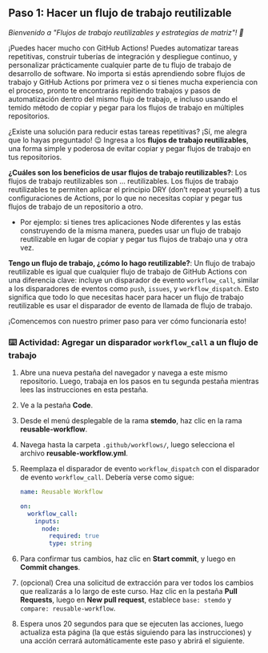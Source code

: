 <!--
  <<< Notas del autor: Paso 1 >>>
  Elige 3-5 pasos para tu curso.
  ¡El primer paso siempre es el más difícil, así que elige algo fácil!
  Enlaza a docs.github.com para más explicaciones.
  ¡Anima a los usuarios a abrir nuevas pestañas para los pasos!
-->

## Paso 1: Hacer un flujo de trabajo reutilizable

_Bienvenido a "Flujos de trabajo reutilizables y estrategias de matriz"! :wave:_

¡Puedes hacer mucho con GitHub Actions! Puedes automatizar tareas repetitivas, construir tuberías de integración y despliegue continuo, y personalizar prácticamente cualquier parte de tu flujo de trabajo de desarrollo de software. No importa si estás aprendiendo sobre flujos de trabajo y GitHub Actions por primera vez o si tienes mucha experiencia con el proceso, pronto te encontrarás repitiendo trabajos y pasos de automatización dentro del mismo flujo de trabajo, e incluso usando el temido método de copiar y pegar para los flujos de trabajo en múltiples repositorios.

¿Existe una solución para reducir estas tareas repetitivas? ¡Sí, me alegra que lo hayas preguntado! :wink: Ingresa a los **flujos de trabajo reutilizables**, una forma simple y poderosa de evitar copiar y pegar flujos de trabajo en tus repositorios.

**¿Cuáles son los beneficios de usar flujos de trabajo reutilizables?**: Los flujos de trabajo reutilizables son ... reutilizables. Los flujos de trabajo reutilizables te permiten aplicar el principio DRY (don’t repeat yourself) a tus configuraciones de Actions, por lo que no necesitas copiar y pegar tus flujos de trabajo de un repositorio a otro.

- Por ejemplo: si tienes tres aplicaciones Node diferentes y las estás construyendo de la misma manera, puedes usar un flujo de trabajo reutilizable en lugar de copiar y pegar tus flujos de trabajo una y otra vez.

**Tengo un flujo de trabajo, ¿cómo lo hago reutilizable?**: Un flujo de trabajo reutilizable es igual que cualquier flujo de trabajo de GitHub Actions con una diferencia clave: incluye un disparador de evento `workflow_call`, similar a los disparadores de eventos como `push`, `issues`, y `workflow_dispatch`. Esto significa que todo lo que necesitas hacer para hacer un flujo de trabajo reutilizable es usar el disparador de evento de llamada de flujo de trabajo.

¡Comencemos con nuestro primer paso para ver cómo funcionaría esto!

### :keyboard: Actividad: Agregar un disparador `workflow_call` a un flujo de trabajo

1. Abre una nueva pestaña del navegador y navega a este mismo repositorio. Luego, trabaja en los pasos en tu segunda pestaña mientras lees las instrucciones en esta pestaña.
1. Ve a la pestaña **Code**.
1. Desde el menú desplegable de la rama **stemdo**, haz clic en la rama **reusable-workflow**.
1. Navega hasta la carpeta `.github/workflows/`, luego selecciona el archivo **reusable-workflow.yml**.
1. Reemplaza el disparador de evento `workflow_dispatch` con el disparador de evento `workflow_call`. Debería verse como sigue:


   ```yaml
   name: Reusable Workflow

   on:
     workflow_call:
       inputs:
         node:
           required: true
           type: string
   ```

1. Para confirmar tus cambios, haz clic en **Start commit**, y luego en **Commit changes**.
1. (opcional) Crea una solicitud de extracción para ver todos los cambios que realizarás a lo largo de este curso. Haz clic en la pestaña **Pull Requests**, luego en **New pull request**, establece `base: stemdo` y `compare: reusable-workflow`.
1. Espera unos 20 segundos para que se ejecuten las acciones, luego actualiza esta página (la que estás siguiendo para las instrucciones) y una acción cerrará automáticamente este paso y abrirá el siguiente.
